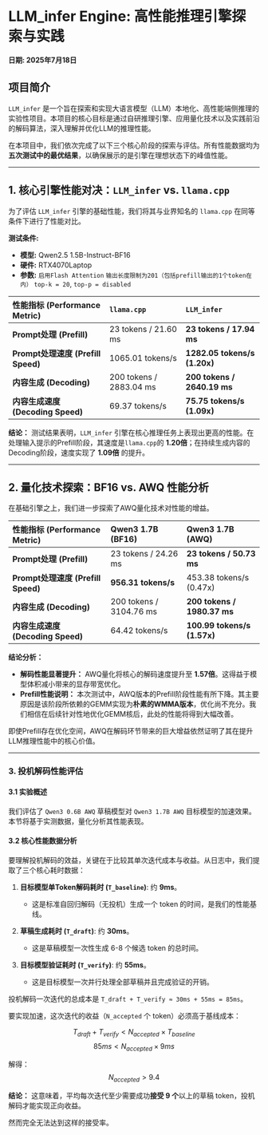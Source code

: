 # LLM_infer Engine: 高性能推理引擎探索与实践

**日期: 2025年7月18日**

## 项目简介

`LLM_infer` 是一个旨在探索和实现大语言模型（LLM）本地化、高性能端侧推理的实验性项目。本项目的核心目标是通过自研推理引擎、应用量化技术以及实践前沿的解码算法，深入理解并优化LLM的推理性能。

在本项目中，我们依次完成了以下三个核心阶段的探索与评估。所有性能数据均为**五次测试中的最优结果**，以确保展示的是引擎在理想状态下的峰值性能。

---

## 1. 核心引擎性能对决：`LLM_infer` vs. `llama.cpp`

为了评估 `LLM_infer` 引擎的基础性能，我们将其与业界知名的 `llama.cpp` 在同等条件下进行了性能对比。

**测试条件:**
* **模型:** Qwen2.5 1.5B-Instruct-BF16
* **硬件:** RTX4070Laptop
* **参数:** `启用Flash Attention` `输出长度限制为201（包括prefill输出的1个token在内）` `top-k = 20`, `top-p = disabled`

| 性能指标 (Performance Metric) | `llama.cpp` | `LLM_infer` |
| :--- | :--- | :--- |
| **Prompt处理 (Prefill)** | 23 tokens / 21.60 ms | **23 tokens / 17.94 ms** |
| **Prompt处理速度 (Prefill Speed)** | 1065.01 tokens/s | **1282.05 tokens/s (1.20x)** |
| **内容生成 (Decoding)** | 200 tokens / 2883.04 ms | **200 tokens / 2640.19 ms** |
| **内容生成速度 (Decoding Speed)**| 69.37 tokens/s | **75.75 tokens/s (1.09x)** |

**结论：**
测试结果表明，`LLM_infer` 引擎在核心推理任务上表现出更高的性能。在处理输入提示的Prefill阶段，其速度是`llama.cpp`的 **1.20倍**；在持续生成内容的Decoding阶段，速度实现了 **1.09倍** 的提升。

---

## 2. 量化技术探索：BF16 vs. AWQ 性能分析

在基础引擎之上，我们进一步探索了AWQ量化技术对性能的增益。

| 性能指标 (Performance Metric) | Qwen3 1.7B (BF16) | Qwen3 1.7B (AWQ) |
| :--- | :--- | :--- |
| **Prompt处理 (Prefill)** | 23 tokens / 24.26 ms | **23 tokens / 50.73 ms** |
| **Prompt处理速度 (Prefill Speed)** | **956.31 tokens/s** | 453.38 tokens/s (0.47x) |
| **内容生成 (Decoding)** | 200 tokens / 3104.76 ms | **200 tokens / 1980.37 ms** |
| **内容生成速度 (Decoding Speed)**| 64.42 tokens/s | **100.99 tokens/s (1.57x)** |

**结论分析：**
* **解码性能显著提升：** AWQ量化将核心的解码速度提升至 **1.57倍**。这得益于模型体积减小带来的显存带宽优化。
* **Prefill性能说明：** 本次测试中，AWQ版本的Prefill阶段性能有所下降。其主要原因是该阶段所依赖的GEMM实现为**朴素的WMMA版本**，优化尚不充分。我们相信在后续针对性地优化GEMM核后，此处的性能将得到大幅改善。

即使Prefill存在优化空间，AWQ在解码环节带来的巨大增益依然证明了其在提升LLM推理性能中的核心价值。

---

### 3. 投机解码性能评估

#### 3.1 实验概述

我们评估了 `Qwen3 0.6B AWQ` 草稿模型对 `Qwen3 1.7B AWQ` 目标模型的加速效果。本节将基于实测数据，量化分析其性能表现。

#### 3.2 核心性能数据分析

要理解投机解码的效益，关键在于比较其单次迭代成本与收益。从日志中，我们提取了三个核心耗时数据：

1.  **目标模型单Token解码耗时 (`T_baseline`)**: 约 **9ms**。
    * 这是标准自回归解码（无投机）生成一个 token 的时间，是我们的性能基线。

2.  **草稿生成耗时 (`T_draft`)**: 约 **30ms**。
    * 这是草稿模型一次性生成 6-8 个候选 token 的总时间。

3.  **目标模型验证耗时 (`T_verify`)**: 约 **55ms**。
    * 这是目标模型一次并行处理全部草稿并且完成验证的开销。

投机解码一次迭代的总成本是 `T_draft + T_verify ≈ 30ms + 55ms = 85ms`。

要实现加速，这次迭代的收益（`N_accepted` 个 token）必须高于基线成本：

$$T_{draft} + T_{verify} < N_{accepted} \times T_{baseline}$$
$$85ms < N_{accepted} \times 9ms$$

解得：
$$N_{accepted} > 9.4$$

**结论：** 这意味着，平均每次迭代至少需要成功**接受 9 个**以上的草稿 token，投机解码才能实现正向收益。

然而完全无法达到这样的接受率。